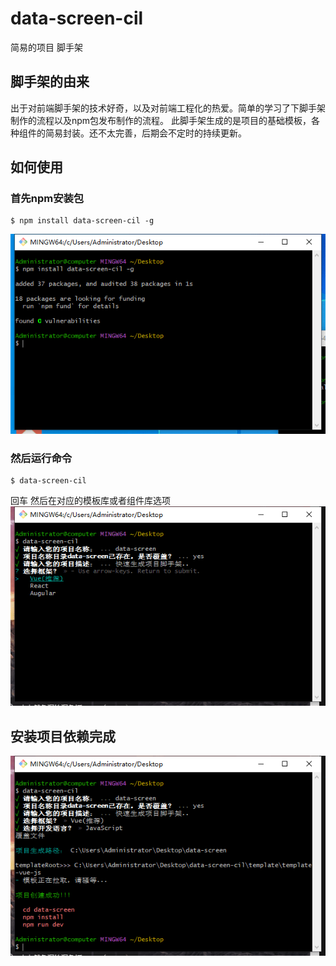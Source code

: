 # data-screen-cil
简易的项目 脚手架

## 脚手架的由来
出于对前端脚手架的技术好奇，以及对前端工程化的热爱。简单的学习了下脚手架制作的流程以及npm包发布制作的流程。
此脚手架生成的是项目的基础模板，各种组件的简易封装。还不太完善，后期会不定时的持续更新。

## 如何使用

### 首先npm安装包
```shell
$ npm install data-screen-cil -g
```
![安装](https://github.com/Coolboyzzzzz/data-screen-cil/blob/master/assets/img/1.png)
### 然后运行命令

```shell
$ data-screen-cil
```
回车 然后在对应的模板库或者组件库选项
![示例](https://github.com/Coolboyzzzzz/data-screen-cil/blob/master/assets/img/2.png)
## 安装项目依赖完成

![示例](https://github.com/Coolboyzzzzz/data-screen-cil/blob/master/assets/img/3.png)

